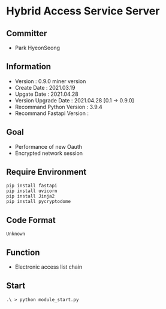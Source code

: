 # Hybrid Access Service Server

## Committer
- Park HyeonSeong

## Information
- Version : 0.9.0 miner version
- Create Date : 2021.03.19
- Upgate Date : 2021.04.28
- Version Upgrade Date : 2021.04.28 [0.1 -> 0.9.0]
- Recommand Python Version : 3.9.4
- Recommand Fastapi Version : 

## Goal
- Performance of new Oauth
- Encrypted network session

## Require Environment
```
pip install fastapi
pip install uvicorn
pip install Jinja2
pip install pycryptodome
```

## Code Format
``` Unknown ```

## Function
- Electronic access list chain

## Start
```
.\ > python module_start.py
```